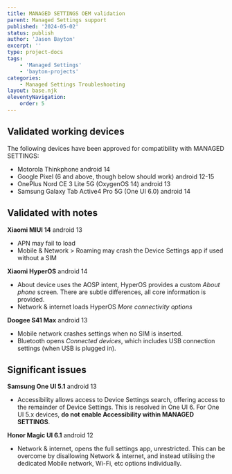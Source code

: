 ```yaml
---
title: MANAGED SETTINGS OEM validation
parent: Managed Settings support
published: '2024-05-02'
status: publish
author: 'Jason Bayton'
excerpt: ''
type: project-docs
tags: 
    - 'Managed Settings'
    - 'bayton-projects'
categories: 
    - Managed Settings Troubleshooting
layout: base.njk
eleventyNavigation: 
    order: 5
---
```


## Validated working devices

The following devices have been approved for compatibility with MANAGED SETTINGS:

- Motorola Thinkphone <span class="label label-green"><span class="material-symbols-outlined">android</span> 14</span>
- Google Pixel (6 and above, though below should work) <span class="label label-green"><span class="material-symbols-outlined">android</span> 12-15</span>
- OnePlus Nord CE 3 Lite 5G (OxygenOS 14) <span class="label label-green"><span class="material-symbols-outlined">android</span> 13</span>
- Samsung Galaxy Tab Active4 Pro 5G (One UI 6.0) <span class="label label-green"><span class="material-symbols-outlined">android</span> 14</span>

## Validated with notes

**Xiaomi MIUI 14** <span class="label label-green"><span class="material-symbols-outlined">android</span> 13</span>

- APN may fail to load
- Mobile & Network > Roaming may crash the Device Settings app if used without a SIM

**Xiaomi HyperOS** <span class="label label-green"><span class="material-symbols-outlined">android</span> 14</span>

- About device uses the AOSP intent, HyperOS provides a custom *About phone* screen. There are subtle differences, all core information is provided.
- Network & internet loads HyperOS *More connectivity options*

**Doogee S41 Max** <span class="label label-green"><span class="material-symbols-outlined">android</span> 13</span>

- Mobile network crashes settings when no SIM is inserted.
- Bluetooth opens *Connected devices*, which includes USB connection settings (when USB is plugged in).

## Significant issues

**Samsung One UI 5.1** <span class="label label-green"><span class="material-symbols-outlined">android</span> 13</span>

- Accessibility allows access to Device Settings search, offering access to the remainder of Device Settings. This is resolved in One UI 6. For One UI 5.x devices, **do not enable Accessibility within MANAGED SETTINGS**.

**Honor Magic UI 6.1** <span class="label label-green"><span class="material-symbols-outlined">android</span> 12</span>

- Network & internet, opens the full settings app, unrestricted. This can be overcome by disallowing Network & internet, and instead utilising the dedicated Mobile network, Wi-Fi, etc options individually.